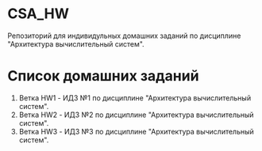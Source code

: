 # CSA_HW 
Репозиторий для индивидульных домашних заданий по дисциплине "Архитектура вычислительный систем".
# Список домашних заданий
1. Ветка HW1 - ИДЗ №1 по дисциплине "Архитектура вычислительный систем".
2. Ветка HW2 - ИДЗ №2 по дисциплине "Архитектура вычислительный систем".
3. Ветка HW3 - ИДЗ №3 по дисциплине "Архитектура вычислительный систем".
